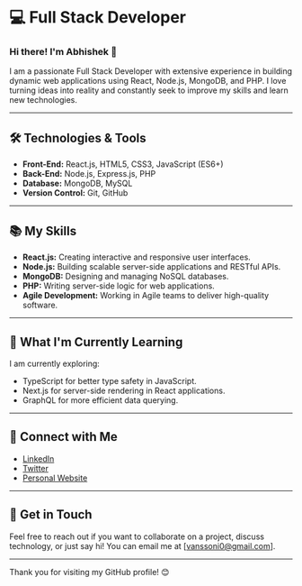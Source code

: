 # 💻 Full Stack Developer

### Hi there! I'm Abhishek 👋

I am a passionate Full Stack Developer with extensive experience in building dynamic web applications using React, Node.js, MongoDB, and PHP. I love turning ideas into reality and constantly seek to improve my skills and learn new technologies.

---

## 🛠️ Technologies & Tools

- **Front-End:** React.js, HTML5, CSS3, JavaScript (ES6+)
- **Back-End:** Node.js, Express.js, PHP
- **Database:** MongoDB, MySQL
- **Version Control:** Git, GitHub
---

## 📚 My Skills

- **React.js:** Creating interactive and responsive user interfaces.
- **Node.js:** Building scalable server-side applications and RESTful APIs.
- **MongoDB:** Designing and managing NoSQL databases.
- **PHP:** Writing server-side logic for web applications.
- **Agile Development:** Working in Agile teams to deliver high-quality software.

---

## 🌱 What I'm Currently Learning

I am currently exploring:

- TypeScript for better type safety in JavaScript.
- Next.js for server-side rendering in React applications.
- GraphQL for more efficient data querying.

---

## 🤝 Connect with Me

- [LinkedIn](https://www.linkedin.com/in/yourprofile)
- [Twitter](https://twitter.com/yourprofile)
- [Personal Website](https://yourwebsite.com)

---

## 📧 Get in Touch

Feel free to reach out if you want to collaborate on a project, discuss technology, or just say hi! You can email me at [vanssoni0@gmail.com].

---

Thank you for visiting my GitHub profile! 😊
